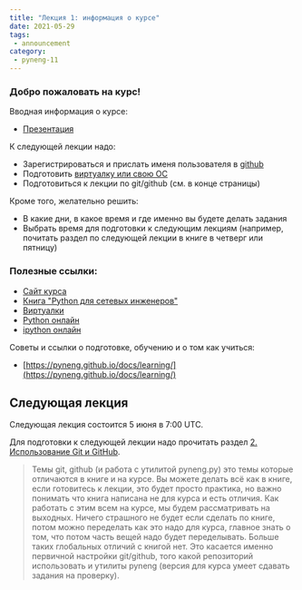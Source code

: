 ```yaml
---
title: "Лекция 1: информация о курсе"
date: 2021-05-29
tags:
 - announcement
category:
 - pyneng-11
---
```


### Добро пожаловать на курс!

Вводная информация о курсе:

* [Презентация](https://github.com/pyneng/all-pyneng-slides/blob/main/pyneng/01_course_summary.md)


К следующей лекции надо:

* Зарегистрироваться и прислать именя пользователя в [github](https://pyneng.github.io/pyneng-11/preparation/)
* Подготовить [виртуалку или свою ОС](https://pyneng.github.io/docs/course-vm/)
* Подготовиться к лекции по git/github (см. в конце страницы)


Кроме того, желательно решить:

* В какие дни, в какое время и где именно вы будете делать задания
* Выбрать время для подготовки к следующим лекциям (например, почитать раздел по следующей лекции в книге в четверг или пятницу)


### Полезные ссылки:

* [Сайт курса](https://pyneng.github.io/)
* [Книга "Python для сетевых инженеров"](https://pyneng.readthedocs.io/ru/latest/)
* [Виртуалки](https://pyneng.github.io/docs/course-vm/)
* [Python онлайн](https://repl.it/languages/python3)
* [ipython онлайн](https://www.pythonanywhere.com/try-ipython/)

Советы и ссылки о подготовке, обучению и о том как учиться:

* [https://pyneng.github.io/docs/learning/](https://pyneng.github.io/docs/learning/)


## Следующая лекция

Следующая лекция состоится 5 июня в 7:00 UTC.

Для подготовки к следующей лекции надо прочитать раздел [2. Использование Git и GitHub](https://pyneng.readthedocs.io/ru/latest/book/02_git_github/index.html).

> Темы git, github (и работа с утилитой pyneng.py) это темы которые отличаются
> в книге и на курсе. Вы можете делать всё как в книге, если готовитесь к лекции,
> это будет просто практика, но важно понимать что книга написана не для курса и есть отличия.
> Как работать с этим всем на курсе, мы будем рассматривать на выходных.
> Ничего страшного не будет если сделать по книге, потом можно переделать как это надо для курса, главное знать о том, что потом часть вещей надо будет переделывать.
> Больше таких глобальных отличий с книгой нет. Это касается именно первичной настройки git/github,
> того какой репозиторий использовать и утилиты pyneng (версия для курса умеет сдавать задания на проверку).

